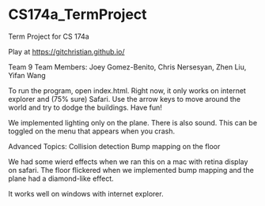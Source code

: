 CS174a_TermProject
==================

Term Project for CS 174a

Play at https://gitchristian.github.io/

Team 9
Team Members: Joey Gomez-Benito, Chris Nersesyan, Zhen Liu, Yifan Wang

To run the program, open index.html.
Right now, it only works on internet explorer and (75% sure) Safari.
Use the arrow keys to move around the world and try to dodge the buildings. Have fun!

We implemented lighting only on the plane.
There is also sound. This can be toggled on the menu that appears when you crash.

Advanced Topics:
Collision detection
Bump mapping on the floor

We had some wierd effects when we ran this on a mac with retina display on safari. The floor flickered when we implemented bump mapping and the plane had a diamond-like effect.

It works well on windows with internet explorer.
